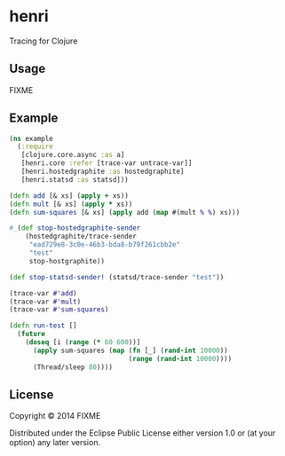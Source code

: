 # henri

Tracing for Clojure

## Usage

FIXME

## Example

```clojure
(ns example
  (:require
   [clojure.core.async :as a]
   [henri.core :refer [trace-var untrace-var]]
   [henri.hostedgraphite :as hostedgraphite]
   [henri.statsd :as statsd]))

(defn add [& xs] (apply + xs))
(defn mult [& xs] (apply * xs))
(defn sum-squares [& xs] (apply add (map #(mult % %) xs)))

#_(def stop-hostedgraphite-sender
    (hostedgraphite/trace-sender
     "ead729e8-3c0e-46b3-bda8-b79f261cbb2e"
     "test"
     stop-hostgraphite))

(def stop-statsd-sender! (statsd/trace-sender "test"))

(trace-var #'add)
(trace-var #'mult)
(trace-var #'sum-squares)

(defn run-test []
  (future
    (doseq [i (range (* 60 600))]
      (apply sum-squares (map (fn [_] (rand-int 10000))
                              (range (rand-int 10000))))
      (Thread/sleep 80))))
```
## License

Copyright © 2014 FIXME

Distributed under the Eclipse Public License either version 1.0 or (at
your option) any later version.
